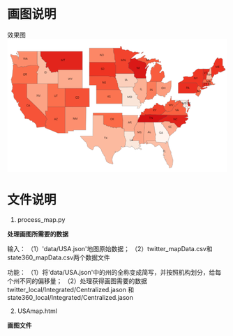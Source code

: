 # 画图说明

效果图
![](../fig/cnl_usmap.png)

# 文件说明
1. process_map.py

**处理画图所需要的数据**

输入：
（1）'data/USA.json'地图原始数据；
（2）twitter_mapData.csv和state360_mapData.csv两个数据文件

功能：
（1）将'data/USA.json'中的州的全称变成简写，并按照机构划分，给每个州不同的偏移量；
（2）处理获得画图需要的数据twitter_local/Integrated/Centralized.jason 和 state360_local/Integrated/Centralized.jason

2. USAmap.html

**画图文件**

